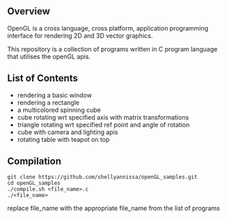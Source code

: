 ## Overview
OpenGL is a cross language, cross platform, application programming interface for rendering 2D and 3D vector graphics. 

This repository is a collection of programs written in C program language that utilises the openGL apis. 

## List of Contents
- rendering a basic window
- rendering a rectangle
- a multicolored spinning cube
- cube rotating wrt specified axis with matrix transformations
- triangle rotating wrt specified ref point and angle of rotation
- cube with camera and lighting apis
- rotating table with teapot on top


## Compilation
```
git clone https://github.com/shellyannissa/openGL_samples.git
cd openGL_samples
./compile.sh <file_name>.c
./<file_name>
```

replace file_name with the appropriate file_name from the list of programs
